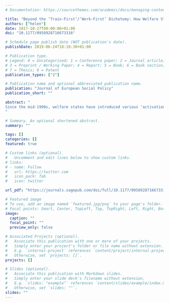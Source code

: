 ```yaml
---
# Documentation: https://sourcethemes.com/academic/docs/managing-content/

title: "Beyond the ‘Train-First’/‘Work-First’ Dichotomy: How Welfare States Help or Hinder Maternal Employment."
authors: ["helen"]
date: 2017-10-27T00:00:00+01:00
doi: "10.1177/0958928716673316"

# Schedule page publish date (NOT publication's date).
publishDate: 2019-06-24T18:18:30+01:00

# Publication type.
# Legend: 0 = Uncategorized; 1 = Conference paper; 2 = Journal article;
# 3 = Preprint / Working Paper; 4 = Report; 5 = Book; 6 = Book section;
# 7 = Thesis; 8 = Patent
publication_types: ["2"]

# Publication name and optional abbreviated publication name.
publication: "Journal of European Social Policy"
publication_short: ""

abstract: "
Since the mid-1990s, welfare states have introduced various ‘activation’ policies designed to promote employment. Most typologies distinguish between a Nordic-style ‘train-first’ approach focused on developing jobseekers’ employability and an Anglo-Saxon ‘work-first’ approach that instead emphasises quick job (re-)entry. These typologies tell us what activation means for the unemployed (male) worker. However, by ignoring the family, they overlook what activation means for the (female) parent-worker with childcare responsibilities. To contribute to filling this gap, this article uses fuzzy-set ideal-type analysis to compare 22 countries representing five ‘worlds’ of welfare by how (de-)activating their labour market policies, parental leave provisions, childcare services and the scheduling of primary education are for lone mothers. It reveals that cross-national variations in support for maternal activation are not well captured by the Nordic-style ‘train-first’/Anglo-Saxon ‘work-first’ dichotomy. Hence, despite the greater attention to gender and ‘new social risks’ within comparative social policy scholarship in recent years, the activation literature remains gender-blind.
"

# Summary. An optional shortened abstract.
summary: ""

tags: []
categories: []
featured: true

# Custom links (optional).
#   Uncomment and edit lines below to show custom links.
# links:
# - name: Follow
#   url: https://twitter.com
#   icon_pack: fab
#   icon: twitter

url_pdf: "https://journals.sagepub.com/doi/full/10.1177/0958928716673316"

# Featured image
# To use, add an image named `featured.jpg/png` to your page's folder. 
# Focal points: Smart, Center, TopLeft, Top, TopRight, Left, Right, BottomLeft, Bottom, BottomRight.
image:
  caption: ""
  focal_point: ""
  preview_only: false

# Associated Projects (optional).
#   Associate this publication with one or more of your projects.
#   Simply enter your project's folder or file name without extension.
#   E.g. `internal-project` references `content/project/internal-project/index.md`.
#   Otherwise, set `projects: []`.
projects: []

# Slides (optional).
#   Associate this publication with Markdown slides.
#   Simply enter your slide deck's filename without extension.
#   E.g. `slides: "example"` references `content/slides/example/index.md`.
#   Otherwise, set `slides: ""`.
slides: ""
---
```

